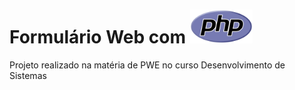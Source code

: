 <h1>Formulário Web com <img width='100px' src='formulario-loja/img/PHP-logo.jpg'></img></h1>
Projeto realizado na matéria de PWE no curso Desenvolvimento de Sistemas
